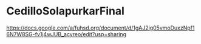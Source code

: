 # CedilloSolapurkarFinal
https://docs.google.com/a/fuhsd.org/document/d/1gAJ2ig05vmoDuxzNpf16N7W8SG-fv1j4wJUB_acyreo/edit?usp=sharing
